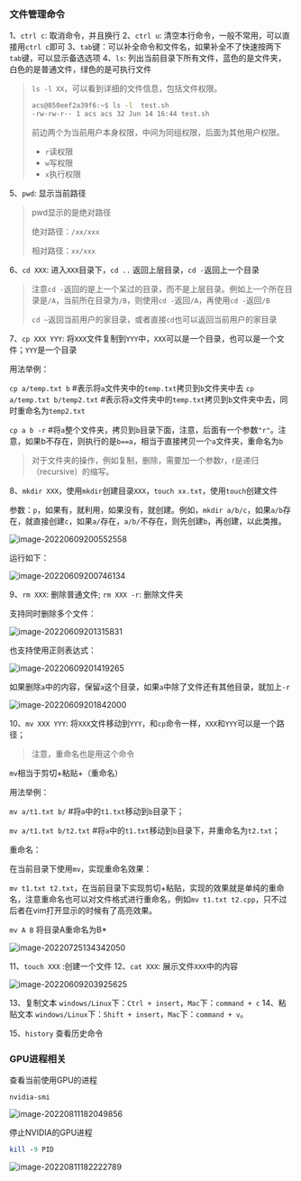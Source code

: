 ### 文件管理命令

1、`ctrl c`: 取消命令，并且换行
2、`ctrl u`: 清空本行命令，一般不常用，可以直接用`ctrl c`即可
3、`tab`键：可以补全命令和文件名，如果补全不了快速按两下`tab`键，可以显示备选选项
4、`ls`: 列出当前目录下所有文件，蓝色的是文件夹，白色的是普通文件，绿色的是可执行文件

> `ls -l XX`，可以看到详细的文件信息，包括文件权限。
>
> ```sh
> acs@850eef2a39f6:~$ ls -l  test.sh
> -rw-rw-r-- 1 acs acs 32 Jun 14 16:44 test.sh 
> ```
> 前边两个为当前用户本身权限，中间为同组权限，后面为其他用户权限。
>
> * `r`读权限
> * `w`写权限
> * `x`执行权限

5、`pwd`: 显示当前路径

> pwd显示的是绝对路径
>
> 绝对路径：`/xx/xxx`
>
> 相对路径：`xx/xxx`

6、`cd XXX`: 进入`XXX`目录下，`cd ..` 返回上层目录，`cd -`返回上一个目录

> 注意`cd -`返回的是上一个呆过的目录，而不是上层目录。例如上一个所在目录是`/A`，当前所在目录为`/B`，则使用`cd -`返回`/A`，再使用`cd -`返回`/B`
>
> `cd ~`返回当前用户的家目录，或者直接`cd`也可以返回当前用户的家目录

7、`cp XXX YYY`: 将`XXX`文件复制到`YYY`中，`XXX`可以是一个目录，也可以是一个文件；`YYY`是一个目录

用法举例：

`cp a/temp.txt b` #表示将`a`文件夹中的`temp.txt`拷贝到`b`文件夹中去
`cp a/temp.txt b/temp2.txt` #表示将`a`文件夹中的`temp.txt`拷贝到`b`文件夹中去，同时重命名为`temp2.txt`

`cp a b -r` #将`a`整个文件夹，拷贝到`b`目录下面，注意，后面有一个参数`"r"`。注意，如果b不存在，则执行的是`b==a`，相当于直接拷贝一个`a`文件夹，重命名为`b`

> 对于文件夹的操作，例如复制，删除，需要加一个参数r，r是递归（recursive）的缩写。

8、`mkdir XXX`，使用`mkdir`创建目录`XXX`，`touch xx.txt`，使用`touch`创建文件

参数：`p`，如果有，就利用，如果没有，就创建。例如，`mkdir a/b/c`，如果`a/b`存在，就直接创建`c`，如果`a/`存在，`a/b/`不存在，则先创建`b`，再创建，以此类推。

![image-20220609200552558](assets/image-20220609200552558.png)

运行如下：

![image-20220609200746134](assets/image-20220609200746134.png)

9、`rm XXX`: 删除普通文件;  `rm XXX -r`: 删除文件夹

支持同时删除多个文件：

![image-20220609201315831](assets/image-20220609201315831.png)

也支持使用正则表达式：

![image-20220609201419265](assets/image-20220609201419265.png)

如果删除`a`中的内容，保留`a`这个目录，如果`a`中除了文件还有其他目录，就加上`-r`

![image-20220609201842000](assets/image-20220609201842000.png)

10、`mv XXX YYY`: 将`XXX`文件移动到`YYY`，和`cp`命令一样，`XXX`和`YYY`可以是一个路径；

> 注意，重命名也是用这个命令

`mv`相当于剪切+粘贴+（重命名）

用法举例：

`mv a/t1.txt b/` #将`a`中的`t1.txt`移动到`b`目录下；

`mv a/t1.txt b/t2.txt` #将`a`中的`t1.txt`移动到`b`目录下，并重命名为`t2.txt`；

重命名：

在当前目录下使用`mv`，实现重命名效果：

`mv t1.txt t2.txt`，在当前目录下实现剪切+粘贴，实现的效果就是单纯的重命名，注意重命名也可以对文件格式进行重命名，例如`mv t1.txt t2.cpp`，只不过后者在vim打开显示的时候有了高亮效果。

`mv A B`  将目录A重命名为B*

![image-20220725134342050](assets/image-20220725134342050.png)

11、`touch XXX` :创建一个文件
12、`cat XXX`: 展示文件`XXX`中的内容

![image-20220609203925625](assets/image-20220609203925625.png)

13、复制文本
    `windows/Linux`下：`Ctrl + insert`，`Mac`下：`command + c`
14、粘贴文本
    `windows/Linux`下：`Shift + insert`，`Mac`下：`command + v`。

15、`history` 查看历史命令

### GPU进程相关

查看当前使用GPU的进程

```
nvidia-smi
```

![image-20220811182049856](assets/image-20220811182049856.png)

停止NVIDIA的GPU进程

```perl
kill -9 PID
```

![image-20220811182222789](assets/image-20220811182222789.png)

